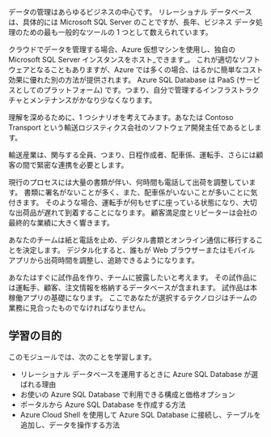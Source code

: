 データの管理はあらゆるビジネスの中心です。 リレーショナル データベースは、具体的には Microsoft SQL Server のことですが、長年、ビジネス データ処理のための最も一般的なツールの 1 つとして数えられています。 

クラウドでデータを管理する場合、Azure 仮想マシンを使用し、独自の Microsoft SQL Server インスタンスをホスト_できます_。 これが適切なソフトウェアとなることもありますが、Azure では多くの場合、はるかに簡単なコスト効果に優れた別の方法が提供されます。 Azure SQL Database は PaaS (サービスとしてのプラットフォーム) です。つまり、自分で管理するインフラストラクチャとメンテナンスがかなり少なくなります。

理解を深めるために、1 つシナリオを考えてみます。あなたは Contoso Transport という輸送ロジスティクス会社のソフトウェア開発主任であるとします。

輸送産業は、関与する全員、つまり、日程作成者、配車係、運転手、さらには顧客の間で緊密な連携を必要とします。

現行のプロセスには大量の書類が伴い、何時間も電話して出荷を調整しています。 書類に署名がないことが多く、また、配車係がいないことが多いことに気付きます。 そのような場合、運転手が何もせずに座っている状態になり、大切な出荷品が遅れて到着することになります。 顧客満足度とリピーターは会社の最終的な業績に大きく響きます。

あなたのチームは紙と電話を止め、デジタル書類とオンライン通信に移行することを決定します。 デジタル化すると、誰もが Web ブラウザーまたはモバイル アプリから出荷時間を調整し、追跡できるようになります。

あなたはすぐに試作品を作り、チームに披露したいと考えます。 その試作品には運転手、顧客、注文情報を格納するデータベースが含まれます。 試作品は本稼働アプリの基礎になります。 ここであなたが選択するテクノロジはチームの業務に見合ったものでなければなりません。

## <a name="learning-objectives"></a>学習の目的

このモジュールでは、次のことを学習します。

- リレーショナル データベースを運用するときに Azure SQL Database が選ばれる理由
- お使いの Azure SQL Database で利用できる構成と価格オプション
- ポータルから Azure SQL Database を作成する方法
- Azure Cloud Shell を使用して Azure SQL Database に接続し、テーブルを追加し、データを操作する方法